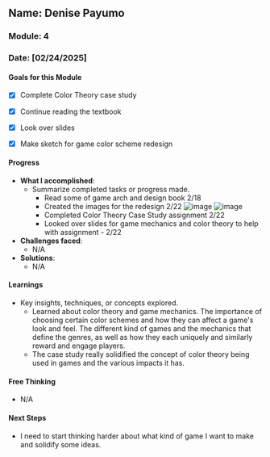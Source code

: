 ## Name: Denise Payumo  
### Module: 4

<!-- Repeat the below as needed-->
### Date: [02/24/2025]

#### Goals for this Module
- [X] Complete Color Theory case study
- [X] Continue reading the textbook
- [X] Look over slides
- [X] Make sketch for game color scheme redesign


#### Progress
- **What I accomplished**:
  - Summarize completed tasks or progress made.
    - Read some of game arch and design book 2/18
    - Created the images for the redesign 2/22
![image](https://github.com/user-attachments/assets/bec7f82f-40ac-4532-b380-03bfd2a3b39b)
![image](https://github.com/user-attachments/assets/28d6f98b-e88f-46fb-97c9-ec7317554c6e)
    - Completed Color Theory Case Study assignment 2/22
    - Looked over slides for game mechanics and color theory to help with assignment - 2/22
- **Challenges faced**:
  - N/A
- **Solutions**:
  - N/A

#### Learnings
- Key insights, techniques, or concepts explored.
  - Learned about color theory and game mechanics. The importance of choosing certain color schemes and how they can affect a game's look and feel. The different kind of games and the mechanics that define the genres, as well as how they each uniquely and similarly reward and engage players.
  - The case study really solidified the concept of color theory being used in games and the various impacts it has.

#### Free Thinking
- N/A
#### Next Steps
- I need to start thinking harder about what kind of game I want to make and solidify some ideas.
